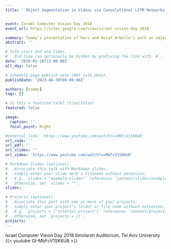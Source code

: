 ```yaml
---
title: ' Object Segmentation in Videos via Convolutional LSTM Networks and Adversarial Loss'


event: Israel Computer Vision Day 2018
event_url: https://sites.google.com/view/israel-vision-day-2018

summary: Tammy's presentation of hers and Assaf Arbelle's work on object segmentation using ConvLSTM networks with adversarial loss.  
abstract: ''

# Talk start and end times.
#   End time can optionally be hidden by prefixing the line with `#`.
date: '2018-01-18T13:00:00Z'
all_day: false

# Schedule page publish date (NOT talk date).
publishDate: '2023-08-30T00:00:00Z'

authors: [tammy]
tags: []

# Is this a featured talk? (true/false)
featured: false

image:
  caption: ''
  focal_point: Right

#external_link: 'https://www.youtube.com/watch?v=MbFcV1SK6U8'
url_code: ''
url_pdf: ''
url_slides: ''
url_video: 'https://www.youtube.com/watch?v=MbFcV1SK6U8'

# Markdown Slides (optional).
#   Associate this talk with Markdown slides.
#   Simply enter your slide deck's filename without extension.
#   E.g. `slides = "example-slides"` references `content/slides/example-slides.md`.
#   Otherwise, set `slides = ""`.
slides:

# Projects (optional).
#   Associate this post with one or more of your projects.
#   Simply enter your project's folder or file name without extension.
#   E.g. `projects = ["internal-project"]` references `content/project/deep-learning/index.md`.
#   Otherwise, set `projects = []`.
projects:
---
```

Israel Computer Vision Day 2018
Smolarsh Auditorium, Tel Aviv University
{{< youtube GI-MbFcV1SK6U8 >}}
